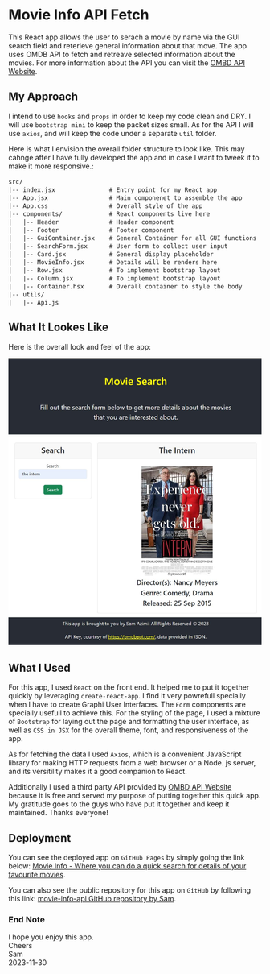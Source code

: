 # Movie Info API Fetch

This React app allows the user to serach a movie by name via the GUI search field and reterieve general information about that move. 
The app uses OMDB API to fetch and retreave selected information about the movies. For more information about the API you can visit the [OMBD API Website](https://omdbapi.com/).

## My Approach

I intend to use `hooks` and `props` in order to keep my code clean and DRY. I will use `bootstrap mini` to keep the packet sizes small. As for the API I will use `axios`, and will keep the code under a separate `util` folder. 

Here is what I envision the overall folder structure to look like. This may cahnge after I have fully developed the app and in case I want to tweek it to make it more responsive.:

```
src/
|-- index.jsx               # Entry point for my React app
|-- App.jsx                 # Main componenet to assemble the app
|-- App.css                 # Overall style of the app
|-- components/             # React components live here
|   |-- Header              # Header component
|   |-- Footer              # Footer component
|   |-- GuiContainer.jsx    # General Container for all GUI functions
|   |-- SearchForm.jsx      # User form to collect user input
|   |-- Card.jsx            # General display placeholder
|   |-- MovieInfo.jsx       # Details will be renders here
|   |-- Row.jsx             # To implement bootstrap layout
|   |-- Column.jsx          # To implement bootstrap layout
|   |-- Container.hsx       # Overall container to style the body
|-- utils/
|   |-- Api.js

```
## What It Lookes Like

Here is the overall look and feel of the app:

![The overall look of the app.](./assets/images/app_image.JPG)

## What I Used

For this app, I used `React` on the front end. It helped me to put it together quickly by leveraging `create-react-app`. 
I find it very powrefull specially when I have to create Graphi User Interfaces. The `Form` components are specially usefull to achieve this.
For the styling of the page, I used a mixture of `Bootstrap` for laying out the page and formatting the user interface, as well as `CSS in JSX` for the overall theme, font, and responsiveness of the app.

As for fetching the data I used `Axios`, which is a convenient JavaScript library for making HTTP requests from a web browser or a Node. js server, and its versitility makes it a good companion to React. 

Additionally I used a third party API provided by [OMBD API Website](https://omdbapi.com/) because it is free and served my purpose of putting together this quick app. My gratitude goes to the guys who have put it together and keep it maintained. Thanks everyone!

## Deployment

You can see the deployed app on `GitHub Pages` by simply going the link below:
[Movie Info - Where you can do a quick search for details of your favourite movies](https://dinozio-design.github.io/movie-info-api).

You can also see the public repository for this app on `GitHub` by following this link:
[movie-info-api GitHub repository by Sam](https://github.com/dinozio-design/movie-info-api).

### End Note
I hope you enjoy this app.<br/>
Cheers <br/>
Sam <br/>
2023-11-30

